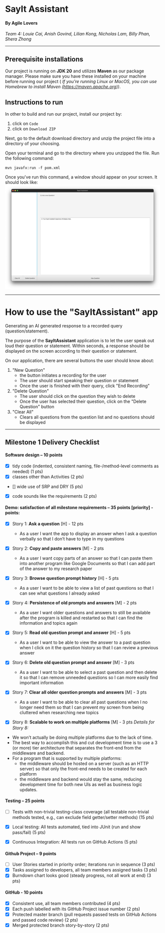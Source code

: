 # SayIt Assistant
#### By Agile Lovers

*Team 4: Louie Cai, Anish Govind, Lilian Kong, Nicholas Lam, Billy Phan, Shera Zhong*

---

## Prerequisite installations
Our project is running on **JDK 20** and utilizes **Maven** as our package manager. Please make sure you have these installed on your machine before running our project ( *If you're running Linux or MacOS, you can use Homebrew to install Maven (https://maven.apache.org))*.

## Instructions to run

In other to build and run our project, install our project by:
1. click on `Code`
2. click on `Download ZIP`

Next, go to the default download directory and unzip the project file into a directory of your choosing. 

Open your terminal and go to the directory where you unzipped the file. Run the following command:
```
mvn javafx:run -f pom.xml
```

Once you've run this command, a window should appear on your screen. It should look like:
![app](./assets/sayitassistant.png)

---

# How to use the "SayItAssistant" app
Generating an AI generated response to a recorded query (question/statement). 

The purpose of the **SayItAssistant** application is to let the user speak out loud their question or statement. Within seconds, a response should be displayed on the screen according to their question or statement. 

On our application, there are several buttons the user should know about:
1. "New Question"
   * the button initiates a recording for the user 
   * The user should start speaking their question or statement 
   * Once the user is finished with their query, click "End Recording"
2. "Delete Question"
   * The user should click on the question they wish to delete
   * Once the user has selected their question, click on the "Delete Question" button
3. "Clear All"
   * Clears all questions from the question list and no questions should be displayed

---

## Milestone 1 Delivery Checklist

#### Software design – 10 points
- [x] tidy code (indented, consistent naming, file-/method-level comments as needed) (1 pts)
- [x] classes other than Activities (2 pts)
- [] wide use of SRP and DRY (5 pts) 
- [x] code sounds like the requirements (2 pts)

#### Demo: satisfaction of all milestone requirements – 35 points [priority] - points:

- [x] Story 1: **Ask a question** [H] - 12 pts 
  - As a user I want the app to display an answer when I ask a question verbally so that I don’t have to type in my questions

- [x] Story 2: **Copy and paste answers** [M] - 2 pts 
  - As a user I want copy parts of an answer so that I can paste them into another program like Google Documents so that I can add part of the answer to my research paper

- [x] Story 3: **Browse question prompt history** [H] - 5 pts 
  - As a user I want to be able to view a list of past questions so that I can see what questions I already asked

- [x] Story 4: **Persistence of old prompts and answers** [M] - 2 pts 
  - As a user I want older questions and answers to still be available after the program is killed and restarted so that I can find the information and topics again

- [x] Story 5: **Read old question prompt and answer** [H] - 5 pts 
  - As a user I want to be able to view the answer to a past question when I click on it the question history so that I can review a previous answer

- [x] Story 6: **Delete old question prompt and answer** [M] - 3 pts 
  - As a user I want to be able to select a past question and then delete it so that I can remove unneeded questions so I can more easily find important information

- [x] Story 7: **Clear all older question prompts and answers** [M] - 3 pts 
  - As a user I want to be able to clear all past questions when I no longer need them so that I can prevent my screen from being cluttered when researching new topics

- [x] Story 8: **Scalable to work on multiple platforms** [M] - 3 pts
*Details for Story 8:*
- We won’t actually be doing multiple platforms due to the lack of time.
- The best way to accomplish this and cut development time is to use a 3 (or more) tier architecture that separates the front-end from the middleware and backend. 
- For a program that is supported by multiple platforms:
  - the middleware should be hosted on a server (such as an HTTP server) so that only the front-end needs to be created for each platform
  - the middleware and backend would stay the same, reducing development time for both new UIs as well as business logic updates.

#### Testing – 25 points
- [ ] Tests with non-trivial testing-class coverage (all testable non-trivial methods tested, e.g., can exclude field getter/setter methods) (15 pts)
- [x] Local testing: All tests automated, tied into JUnit (run and show pass/fail) (5 pts)
- [x] Continuous Integration: All tests run on GitHub Actions (5 pts)


#### Github Project – 9 points
- [ ] User Stories started in priority order; iterations run in sequence (3 pts)
- [x] Tasks assigned to developers, all team members assigned tasks (3 pts)
- [x] Burndown chart looks good (steady progress, not all work at end) (3 pts)

#### GitHub - 10 points
- [x] Consistent use, all team members contributed (4 pts)
- [x] Each push labelled with its GitHub Project issue number (2 pts) 
- [x] Protected master branch (pull requests passed tests on GitHub Actions and passed code review) (2 pts)
- [x] Merged protected branch story-by-story (2 pts)
